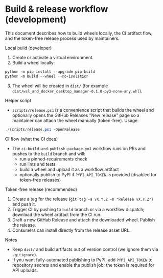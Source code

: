 # Build & release workflow (development)

This document describes how to build wheels locally, the CI artifact flow, and the token-free release process used by maintainers.

Local build (developer)

1. Create or activate a virtual environment.
2. Build a wheel locally:

```powershell
python -m pip install --upgrade pip build
python -m build --wheel --no-isolation
```

3. The wheel will be created in `dist/` (for example `dist/wsl_and_docker_desktop_manager-0.1.0-py3-none-any.whl`).

Helper script
- `scripts/release.ps1` is a convenience script that builds the wheel and optionally opens the GitHub Releases "New release" page so a maintainer can attach the wheel manually (token-free). Usage:

```powershell
./scripts/release.ps1 -OpenRelease
```

CI flow (what the CI does)
- The `ci-build-and-publish-package.yml` workflow runs on PRs and pushes to the `build` branch and will:
  - run a pinned-requirements check
  - run lints and tests
  - build a wheel and upload it as a workflow artifact
  - optionally publish to PyPI if `PYPI_API_TOKEN` is provided (disabled for token-free releases)

Token-free release (recommended)
1. Create a tag for the release (`git tag -a vX.Y.Z -m "Release vX.Y.Z"`) and push it.
2. Trigger CI by pushing to `build` branch or via a workflow dispatch; download the wheel artifact from the CI run.
3. Draft a new GitHub Release and attach the downloaded wheel. Publish the release.
4. Consumers can install directly from the release asset URL.

Notes
- Keep `dist/` and build artifacts out of version control (we ignore them via `.gitignore`).
- If you want fully-automated publishing to PyPI, add `PYPI_API_TOKEN` to repository secrets and enable the publish job; the token is required for API uploads.
